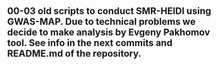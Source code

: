 ## 00-03 old scripts to conduct SMR-HEIDI using GWAS-MAP. Due to technical problems we decide to make analysis by Evgeny Pakhomov tool. See info in the next commits and README.md of the repository.
